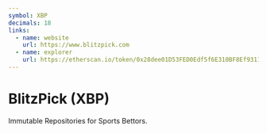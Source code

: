```yaml
---
symbol: XBP
decimals: 18
links:
  - name: website
    url: https://www.blitzpick.com
  - name: explorer
    url: https://etherscan.io/token/0x28dee01D53FED0Edf5f6E310BF8Ef9311513Ae40
---
```


# BlitzPick (XBP)

Immutable Repositories for Sports Bettors.
